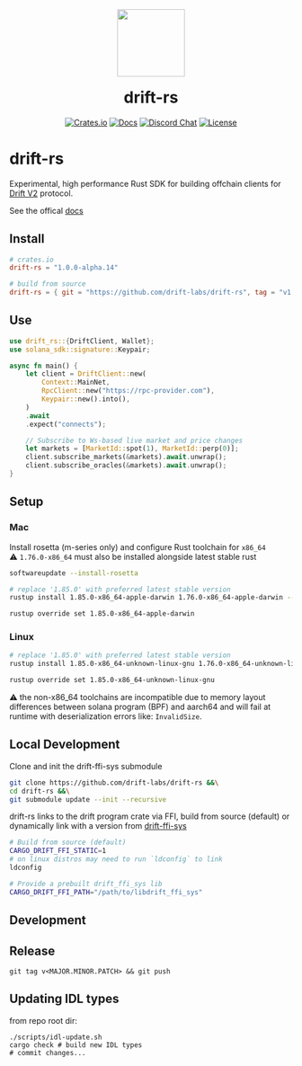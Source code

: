 <div align="center">
  <img height="120x" src="https://uploads-ssl.webflow.com/611580035ad59b20437eb024/616f97a42f5637c4517d0193_Logo%20(1)%20(1).png" />

  <h1 style="margin-top:20px;">drift-rs</h1>

  <p>
    <a href="https://crates.io/crates/drift-rs"><img alt="Crates.io" src="https://img.shields.io/crates/v/drift-rs.img" /></a>
    <a href="https://docs.drift.trade/developer-resources/sdk-documentation"><img alt="Docs" src="https://img.shields.io/badge/docs-tutorials-blueviolet" /></a>
    <a href="https://discord.com/channels/849494028176588802/878700556904980500"><img alt="Discord Chat" src="https://img.shields.io/discord/889577356681945098?color=blueviolet" /></a>
    <a href="https://opensource.org/licenses/Apache-2.0"><img alt="License" src="https://img.shields.io/github/license/project-serum/anchor?color=blueviolet" /></a>
  </p>
</div>

# drift-rs

Experimental, high performance Rust SDK for building offchain clients for [Drift V2](https://github.com/drift-labs/protocol-v2) protocol.

See the offical [docs](https://docs.rs/drift-rs/latest/drift_rs/)

## Install
```toml
# crates.io
drift-rs = "1.0.0-alpha.14"

# build from source
drift-rs = { git = "https://github.com/drift-labs/drift-rs", tag = "v1.0.0-alpha.14" }
```

## Use
```rust
use drift_rs::{DriftClient, Wallet};
use solana_sdk::signature::Keypair;

async fn main() {
    let client = DriftClient::new(
        Context::MainNet,
        RpcClient::new("https://rpc-provider.com"),
        Keypair::new().into(),
    )
    .await
    .expect("connects");

    // Subscribe to Ws-based live market and price changes
    let markets = [MarketId::spot(1), MarketId::perp(0)];
    client.subscribe_markets(&markets).await.unwrap();
    client.subscribe_oracles(&markets).await.unwrap();
}
```
## Setup

### Mac

Install rosetta (m-series only) and configure Rust toolchain for `x86_64`  
⚠️ `1.76.0-x86_64` must also be installed alongside latest stable rust

```bash
softwareupdate --install-rosetta

# replace '1.85.0' with preferred latest stable version
rustup install 1.85.0-x86_64-apple-darwin 1.76.0-x86_64-apple-darwin --force-non-host

rustup override set 1.85.0-x86_64-apple-darwin
```

### Linux 
```bash
# replace '1.85.0' with preferred latest stable version
rustup install 1.85.0-x86_64-unknown-linux-gnu 1.76.0-x86_64-unknown-linux-gnu --force-non-host

rustup override set 1.85.0-x86_64-unknown-linux-gnu
```

⚠️ the non-x86_64 toolchains are incompatible due to memory layout differences between solana program (BPF) and aarch64 and will fail at runtime with deserialization errors like: `InvalidSize`.

## Local Development
Clone and init the drift-ffi-sys submodule
```bash
git clone https://github.com/drift-labs/drift-rs &&\
cd drift-rs &&\
git submodule update --init --recursive
```
drift-rs links to the drift program crate via FFI, build from source (default) or dynamically link with a version from [drift-ffi-sys](https://github.com/drift-labs/drift-ffi-sys/releases)
```bash
# Build from source (default)
CARGO_DRIFT_FFI_STATIC=1
# on linux distros may need to run `ldconfig` to link
ldconfig

# Provide a prebuilt drift_ffi_sys lib 
CARGO_DRIFT_FFI_PATH="/path/to/libdrift_ffi_sys"
```
## Development

## Release
`git tag v<MAJOR.MINOR.PATCH> && git push`

## Updating IDL types
from repo root dir:
```shell
./scripts/idl-update.sh
cargo check # build new IDL types
# commit changes...
```
